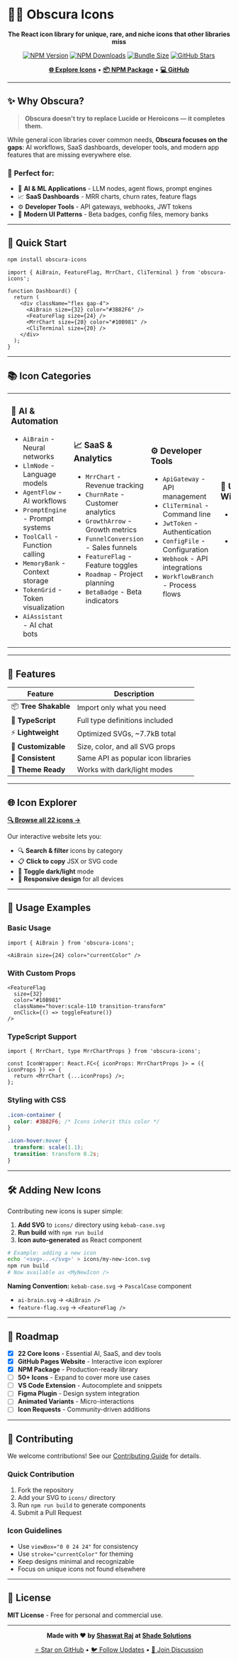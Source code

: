 # 🕵️‍♂️ Obscura Icons

<div align="center">

**The React icon library for unique, rare, and niche icons that other libraries miss**

[![NPM Version](https://img.shields.io/npm/v/obscura-icons?color=blue&logo=npm)](https://www.npmjs.com/package/obscura-icons)
[![NPM Downloads](https://img.shields.io/npm/dm/obscura-icons?color=green)](https://www.npmjs.com/package/obscura-icons)
[![Bundle Size](https://img.shields.io/bundlephobia/minzip/obscura-icons?color=orange)](https://bundlephobia.com/package/obscura-icons)
[![GitHub Stars](https://img.shields.io/github/stars/shade-solutions/obscura?style=social)](https://github.com/shade-solutions/obscura)

[**🌐 Explore Icons**](https://shade-solutions.github.io/obscura) • [**📦 NPM Package**](https://www.npmjs.com/package/obscura-icons) • [**💻 GitHub**](https://github.com/shade-solutions/obscura)

</div>

---

## ✨ Why Obscura?

> **Obscura doesn't try to replace Lucide or Heroicons — it completes them.**

While general icon libraries cover common needs, **Obscura focuses on the gaps**: AI workflows, SaaS dashboards, developer tools, and modern app features that are missing everywhere else.

### 🎯 **Perfect for:**
- 🤖 **AI & ML Applications** - LLM nodes, agent flows, prompt engines
- 📈 **SaaS Dashboards** - MRR charts, churn rates, feature flags
- ⚙️ **Developer Tools** - API gateways, webhooks, JWT tokens
- 🧩 **Modern UI Patterns** - Beta badges, config files, memory banks

---

## 🚀 Quick Start

```bash
npm install obscura-icons
```

```tsx
import { AiBrain, FeatureFlag, MrrChart, CliTerminal } from 'obscura-icons';

function Dashboard() {
  return (
    <div className="flex gap-4">
      <AiBrain size={32} color="#3B82F6" />
      <FeatureFlag size={24} />
      <MrrChart size={28} color="#10B981" />
      <CliTerminal size={20} />
    </div>
  );
}
```

---

## 📚 Icon Categories

<table>
<tr>
<td width="25%">

### 🤖 AI & Automation
- `AiBrain` - Neural networks
- `LlmNode` - Language models  
- `AgentFlow` - AI workflows
- `PromptEngine` - Prompt systems
- `ToolCall` - Function calling
- `MemoryBank` - Context storage
- `TokenGrid` - Token visualization
- `AiAssistant` - AI chat bots

</td>
<td width="25%">

### 📈 SaaS & Analytics  
- `MrrChart` - Revenue tracking
- `ChurnRate` - Customer analytics
- `GrowthArrow` - Growth metrics
- `FunnelConversion` - Sales funnels
- `FeatureFlag` - Feature toggles
- `Roadmap` - Project planning
- `BetaBadge` - Beta indicators

</td>
<td width="25%">

### ⚙️ Developer Tools
- `ApiGateway` - API management
- `CliTerminal` - Command line
- `JwtToken` - Authentication
- `ConfigFile` - Configuration
- `Webhook` - API integrations
- `WorkflowBranch` - Process flows

</td>
<td width="25%">

### 🧩 UI Widgets
- `ChatWidget` - Live chat
- *More coming soon...*

</td>
</tr>
</table>

---

## 🎨 Features

<div align="center">

| Feature | Description |
|---------|-------------|
| 📦 **Tree Shakable** | Import only what you need |
| 🎯 **TypeScript** | Full type definitions included |
| ⚡ **Lightweight** | Optimized SVGs, ~7.7kB total |
| 🎨 **Customizable** | Size, color, and all SVG props |
| 🔄 **Consistent** | Same API as popular icon libraries |
| 🌙 **Theme Ready** | Works with dark/light modes |

</div>

---

## 🌐 Icon Explorer

**[🔍 Browse all 22 icons →](https://shade-solutions.github.io/obscura)**

Our interactive website lets you:
- 🔍 **Search & filter** icons by category
- 📋 **Click to copy** JSX or SVG code
- 🌙 **Toggle dark/light** mode
- 📱 **Responsive design** for all devices

---

## 📖 Usage Examples

### Basic Usage
```tsx
import { AiBrain } from 'obscura-icons';

<AiBrain size={24} color="currentColor" />
```

### With Custom Props
```tsx
<FeatureFlag 
  size={32} 
  color="#10B981"
  className="hover:scale-110 transition-transform"
  onClick={() => toggleFeature()}
/>
```

### TypeScript Support
```tsx
import { MrrChart, type MrrChartProps } from 'obscura-icons';

const IconWrapper: React.FC<{ iconProps: MrrChartProps }> = ({ iconProps }) => {
  return <MrrChart {...iconProps} />;
};
```

### Styling with CSS
```css
.icon-container {
  color: #3B82F6; /* Icons inherit this color */
}

.icon-hover:hover {
  transform: scale(1.1);
  transition: transform 0.2s;
}
```

---

## 🛠️ Adding New Icons

Contributing new icons is super simple:

1. **Add SVG** to `icons/` directory using `kebab-case.svg`
2. **Run build** with `npm run build`  
3. **Icon auto-generated** as React component

```bash
# Example: adding a new icon
echo '<svg>...</svg>' > icons/my-new-icon.svg
npm run build
# Now available as <MyNewIcon />
```

**Naming Convention:** `kebab-case.svg` → `PascalCase` component
- `ai-brain.svg` → `<AiBrain />`
- `feature-flag.svg` → `<FeatureFlag />`

---

## 🎯 Roadmap

- [x] **22 Core Icons** - Essential AI, SaaS, and dev tools
- [x] **GitHub Pages Website** - Interactive icon explorer  
- [x] **NPM Package** - Production-ready library
- [ ] **50+ Icons** - Expand to cover more use cases
- [ ] **VS Code Extension** - Autocomplete and snippets
- [ ] **Figma Plugin** - Design system integration
- [ ] **Animated Variants** - Micro-interactions
- [ ] **Icon Requests** - Community-driven additions

---

## 🤝 Contributing

We welcome contributions! See our [Contributing Guide](CONTRIBUTING.md) for details.

### Quick Contribution
1. Fork the repository
2. Add your SVG to `icons/` directory
3. Run `npm run build` to generate components
4. Submit a Pull Request

### Icon Guidelines
- Use `viewBox="0 0 24 24"` for consistency
- Use `stroke="currentColor"` for theming
- Keep designs minimal and recognizable
- Focus on unique icons not found elsewhere

---

## 📄 License

**MIT License** - Free for personal and commercial use.

---

<div align="center">

**Made with ❤️ by [Shaswat Raj](https://sh20raj.github.io/) at [Shade Solutions](https://github.com/shade-solutions)**

[⭐ Star on GitHub](https://github.com/shade-solutions/obscura) • [🐦 Follow Updates](https://twitter.com/sh20raj) • [💬 Join Discussion](https://github.com/shade-solutions/obscura/discussions)

</div>